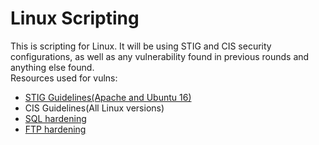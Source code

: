 <h1>Linux Scripting</h1>
This is scripting for Linux. It will be using STIG and CIS security configurations, as well as any vulnerability found in previous rounds and anything else found.
<br>
Resources used for vulns:
<ul>
  <li><a href="https://www.stigviewer.com/stigs">STIG Guidelines(Apache and Ubuntu 16)</a></li>
  <li>CIS Guidelines(All Linux versions)</li>
  <li><a href="https://www.tecklyfe.com/harden-mysql-server/">SQL hardening</a></li>
  <li><a href="https://likegeeks.com/ftp-server-linux/">FTP hardening</a></li>
</ul>
